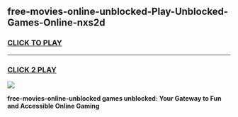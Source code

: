 
## free-movies-online-unblocked-Play-Unblocked-Games-Online-nxs2d
<h3>
<a href="https://premium76.site?title=free-movies-online-unblocked&ref=25A">CLICK TO PLAY</a></h3>
<hr>

<h3>
<a href="https://premium76.site?title=free-movies-online-unblocked&ref=25A">CLICK 2 PLAY</a>
  
</h3>

<a href="https://premium76.site?title=free-movies-online-unblocked&ref=25A"><img src="https://clearcache.store/games.png"></a>


**free-movies-online-unblocked games unblocked: Your Gateway to Fun and Accessible Online Gaming**
